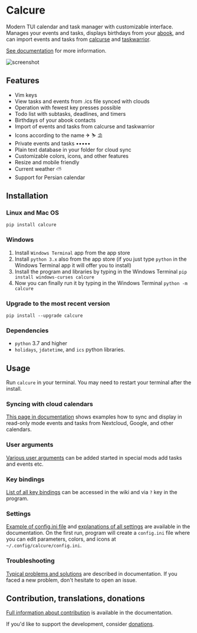# Calcure


Modern TUI calendar and task manager with customizable interface. Manages your events and tasks, displays birthdays from your [abook](https://abook.sourceforge.io/), and can import events and tasks from [calcurse](https://github.com/lfos/calcurse) and [taskwarrior](https://github.com/GothenburgBitFactory/taskwarrior).

[See documentation](https://anufrievroman.gitbook.io/calcure/) for more information.

![screenshot](screenshot.png)

## Features

- Vim keys
- View tasks and events from .ics file synced with clouds
- Operation with fewest key presses possible
- Todo list with subtasks, deadlines, and timers
- Birthdays of your abook contacts
- Import of events and tasks from calcurse and taskwarrior
- Icons according to the name ✈ ⛷ ⛱
- Private events and tasks •••••
- Plain text database in your folder for cloud sync
- Customizable colors, icons, and other features
- Resize and mobile friendly
- Current weather ⛅
- Support for Persian calendar



## Installation

### Linux and Mac OS

`pip install calcure`

### Windows

1. Install `Windows Terminal` app from the app store
2. Install `python 3.x` also from the app store (if you just type `python` in the Windows Terminal app it will offer you to install)
3. Install the program and libraries by typing in the Windows Terminal `pip install windows-curses calcure`
4. Now you can finally run it by typing in the Windows Terminal `python -m calcure`

### Upgrade to the most recent version

`pip install --upgrade calcure`

### Dependencies

- `python` 3.7 and higher
- `holidays`, `jdatetime`, and `ics` python libraries.

## Usage

Run `calcure` in your terminal. You may need to restart your terminal after the install.

### Syncing with cloud calendars

[This page in documentation](https://anufrievroman.gitbook.io/calcure/syncing-with-clouds) shows examples how to sync and display in read-only mode events and tasks from Nextcloud, Google, and other calendars. 

### User arguments

[Various user arguments](https://anufrievroman.gitbook.io/calcure/user-arguments) can be added started in special mods add tasks and events etc.

### Key bindings

[List of all key bindings](https://anufrievroman.gitbook.io/calcure/key-bindings) can be accessed in the wiki and via `?` key in the program.

### Settings

[Example of config.ini file](https://anufrievroman.gitbook.io/calcure/default-config) and [explanations of all settings](https://anufrievroman.gitbook.io/calcure/settings) are available in the documentation.
On the first run, program will create a `config.ini` file where you can edit parameters, colors, and icons at `~/.config/calcure/config.ini`.

### Troubleshooting

[Typical problems and solutions](https://anufrievroman.gitbook.io/calcure/troubleshooting) are described in documentation. If you faced a new problem, don't hesitate to open an issue.


## Contribution, translations, donations

[Full information about contribution](https://anufrievroman.gitbook.io/calcure/contribution) is available in the documentation.

If you'd like to support the development, consider [donations](https://www.buymeacoffee.com/angryprofessor).

